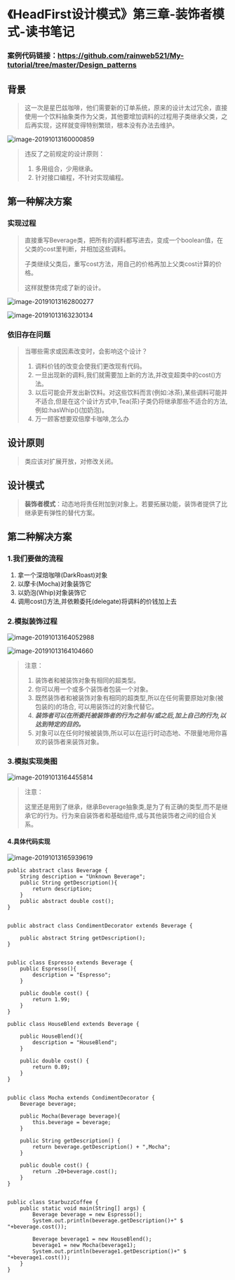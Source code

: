 # 《HeadFirst设计模式》第三章-装饰者模式-读书笔记

### 案例代码链接：https://github.com/rainweb521/My-tutorial/tree/master/Design_patterns

## 背景

> 这一次是星巴兹咖啡，他们需要新的订单系统，原来的设计太过冗余，直接使用一个饮料抽象类作为父类，其他要增加调料的过程用子类继承父类，之后再实现，这样就变得特别繁琐，根本没有办法去维护。

![image-20191013160000859](http://cos.rain1024.com/markdown/image-20191013160000859.png)

> 违反了之前规定的设计原则：
>
> 1. 多用组合，少用继承。
> 2. 针对接口编程，不针对实现编程。

## 第一种解决方案

### 实现过程

> 直接重写Beverage类，把所有的调料都写进去，变成一个boolean值，在父类的cost里判断，并相加这些调料。
>
> 子类继续父类后，重写cost方法，用自己的价格再加上父类cost计算的价格。
>
> 这样就整体完成了新的设计。

![image-20191013162800277](http://cos.rain1024.com/markdown/image-20191013162800277.png)

![image-20191013163230134](http://cos.rain1024.com/markdown/image-20191013163230134.png)



### 依旧存在问题

> 当哪些需求或因素改变时，会影响这个设计？
>
> 1. 调料价钱的改变会使我们更改现有代码。
> 2. 一旦出现新的调料,我们就需要加上新的方法,并改变超类中的cost()方法。
> 3. 以后可能会开发出新饮料。对这些饮料而言(例如:冰茶),某些调料可能并不适合,但是在这个设计方式中,Tea(茶)子类仍将继承那些不适合的方法,例如:hasWhip()(加奶泡)。
> 4. 万一顾客想要双倍摩卡咖啡,怎么办



## 设计原则

> 类应该对扩展开放，对修改关闭。

## 设计模式

> **装饰者模式**：动态地将责任附加到对象上。若要拓展功能，装饰者提供了比继承更有弹性的替代方案。

## 第二种解决方案

### 1.我们要做的流程

1. 拿一个深焙咖啡(DarkRoast)对象
2. 以摩卡(Mocha)对象装饰它
3.  以奶泡(Whip)对象装饰它
4. 调用cost()方法,并依赖委托(delegate)将调料的价钱加上去

### 2.模拟装饰过程

![image-20191013164052988](http://cos.rain1024.com/markdown/image-20191013164052988.png)

![image-20191013164104660](http://cos.rain1024.com/markdown/image-20191013164104660.png)

> 注意：
>
> 1. 装饰者和被装饰对象有相同的超类型。
> 2.  你可以用一个或多个装饰者包装一个对象。
> 3. 既然装饰者和被装饰对象有相同的超类型,所以在任何需要原始对象(被包装的)的场合, 可以用装饰过的对象代替它。
> 4. ***装饰者可以在所委托被装饰者的行为之前与/或之后,加上自己的行为,以达到特定的目的。***
> 5.  对象可以在任何时候被装饰,所以可以在运行时动态地、不限量地用你喜欢的装饰者来装饰对象。

### 3.模拟实现类图

![image-20191013164455814](http://cos.rain1024.com/markdown/image-20191013164455814.png)

> 注意：
>
> 这里还是用到了继承，继承Beverage抽象类,是为了有正确的类型,而不是继承它的行为。行为来自装饰者和基础组件,或与其他装饰者之间的组合关系。

#### 4.具体代码实现

![image-20191013165939619](http://cos.rain1024.com/markdown/image-20191013165939619.png)



```
public abstract class Beverage {
    String description = "Unknown Beverage";
    public String getDescription(){
        return description;
    }
    public abstract double cost();
}


public abstract class CondimentDecorator extends Beverage {

    public abstract String getDescription();
}


public class Espresso extends Beverage {
    public Espresso(){
        description = "Espresso";
    }

    public double cost() {
        return 1.99;
    }
}

public class HouseBlend extends Beverage {

    public HouseBlend(){
        description = "HouseBlend";
    }

    public double cost() {
        return 0.89;
    }
}


public class Mocha extends CondimentDecorator {
    Beverage beverage;

    public Mocha(Beverage beverage){
        this.beverage = beverage;
    }

    public String getDescription() {
        return beverage.getDescription() + ",Mocha";
    }

    public double cost() {
        return .20+beverage.cost();
    }
}


public class StarbuzzCoffee {
    public static void main(String[] args) {
        Beverage beverage = new Espresso();
        System.out.println(beverage.getDescription()+" $ "+beverage.cost());

        Beverage beverage1 = new HouseBlend();
        beverage1 = new Mocha(beverage1);
        System.out.println(beverage1.getDescription()+" $ "+beverage1.cost());
    }
}

```

